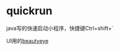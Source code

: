 # quickrun

java写的快速启动小程序，快捷键Ctrl+shift+`

UI用的[beautyeye](https://github.com/JackJiang2011/beautyeye)
